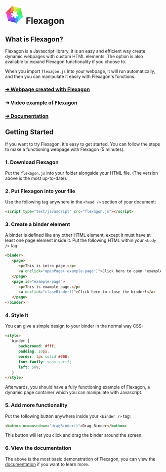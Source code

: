 
# <img src="logo2.png" width="60" height="60" /> Flexagon
## What is Flexagon?
Flexagon is a Javascript library, it is an easy and efficient way create dynamic webpages with custom HTML elements. The option is also available to expand Flexagon functionality if you choose to.

When you import `flexagon.js` into your webpage, it will run automatically, and then you can manipulate it easily with Flexagon's functions.

### [➜ Webpage created with Flexagon](https://jagorak.github.io/Flexagon)
### [➜ Video example of Flexagon](https://www.youtube.com/watch?v=WKCQJrdRDPM)
### [➜ Documentation](https://github.com/Jagorak/flexagon/blob/main/documentation.md)

## Getting Started

If you want to try Flexagon, it's easy to get started. You can follow the steps to make a functioning webpage with Flexagon (5 minutes).

### 1. Download Flexagon
Put the `flexagon.js` into your folder alongside your HTML file. (The version above is the most up-to-date).

### 2. Put Flexagon into your file
Use the following tag anywhere in the `<head />` section of your document:
```HTML
<script type="text/javascript" src="flexagon.js"></script>
```

### 3. Create a binder element
A binder is defined like any other HTML element, except it must have at least one page element inside it. Put the following HTML within your `<body />` tag:
```HTML
<binder>
   <page>
      <p>This is intro page.</p>
      <a onclick="openPage('example-page')">Click here to open "example-page!"</a>
   </page>
   <page id="example-page">
      <p>This is example page.</p>
      <a onclick="closeBinder()">Click here to close the binder!</a>
   </page>
</binder>
```

### 4. Style it
You can give a simple design to your binder in the normal way CSS:
```HTML
<style>
   binder {
      background: #fff;
      padding: 10px;
      border: 1px solid #000;
      font-family: sans-serif;
      left: 50%;
   }
</style>
```
Afterwards, you should have a fully functioning example of Flexagon, a dynamic page container which you can manipulate with Javascript.

### 5. Add more functionality
Put the following button anywhere inside your `<binder />` tag:
```HTML
<button onmousedown="dragBinder()">Drag Binder</button>
```
This button will let you click and drag the binder around the screen.

### 6. View the documentation
The above is the most basic demonstration of Flexagon, you can view the [documentation](https://github.com/Jagorak/flexagon/blob/main/documentation.md) if you want to learn more.
